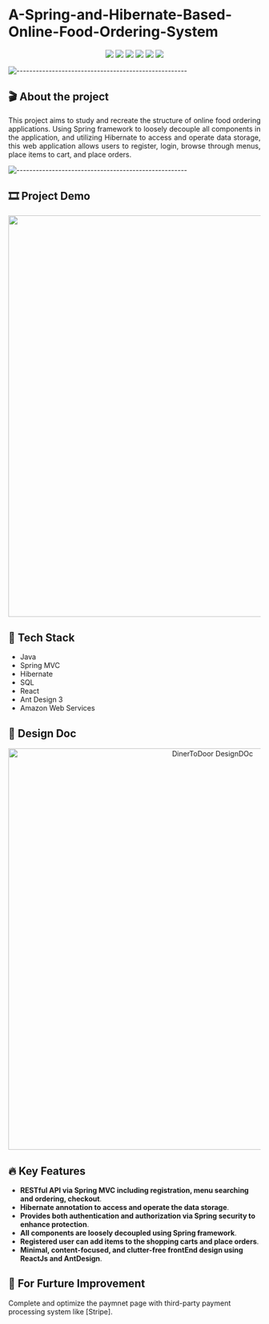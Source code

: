 # A-Spring-and-Hibernate-Based-Online-Food-Ordering-System

<p align="center">
<img src="https://img.shields.io/badge/Backend-%20Java | Spring %20-F6922B.svg">
<img src="https://img.shields.io/badge/Frontend-%20 React | AntDesign%20-43dcf2.svg">
<img src="https://img.shields.io/badge/Framework-SpringMVC | Hibernate %20-ec63a8.svg">
<img src="https://img.shields.io/badge/Database-%20 SQL %20-3de540.svg">
<img src="https://img.shields.io/badge/Deployment-%20AWS EC2%20-DDC7FC.svg">
<img src="https://img.shields.io/badge/Platform-%20Fullstack Web%20-F6F063.svg">
</p>

![-----------------------------------------------------](https://raw.githubusercontent.com/andreasbm/readme/master/assets/lines/rainbow.png)

## 🎬 About the project
<p align="justify"> 
This project aims to study and recreate the structure of online food ordering applications. Using Spring framework to loosely decouple all components in the application, and utilizing Hibernate to access and operate data storage, this web application allows users to register, login, browse through menus, place items to cart, and place orders. 
</p>

![-----------------------------------------------------](https://raw.githubusercontent.com/andreasbm/readme/master/assets/lines/rainbow.png)

## :film_strip: Project Demo
<p align="center">
<img width="800" src="https://user-images.githubusercontent.com/78308927/146709862-62784bfe-03f5-41a7-9a96-130955fbd32e.gif">
</p>

## 🤖 Tech Stack

* Java
* Spring MVC
* Hibernate
* SQL
* React
* Ant Design 3
* Amazon Web Services

## 📐 Design Doc

<p align="center">
<img width="800" alt="DinerToDoor DesignDOc" src="https://user-images.githubusercontent.com/78308927/145929139-755e3d9b-6ddd-4568-abec-919a6ee31bb0.png">
</p>

## :fire: Key Features

- **RESTful API via Spring MVC including registration, menu searching and ordering, checkout**.
- **Hibernate annotation to access and operate the data storage**.
- **Provides both authentication and authorization via Spring security to enhance protection**.
- **All components are loosely decoupled using Spring framework**. 
- **Registered user can add items to the shopping carts and place orders**.
- **Minimal, content-focused, and clutter-free frontEnd design using ReactJs and AntDesign**.

## :seedling: For Furture Improvement
Complete and optimize the paymnet page with third-party payment processing system like [Stripe]. 
